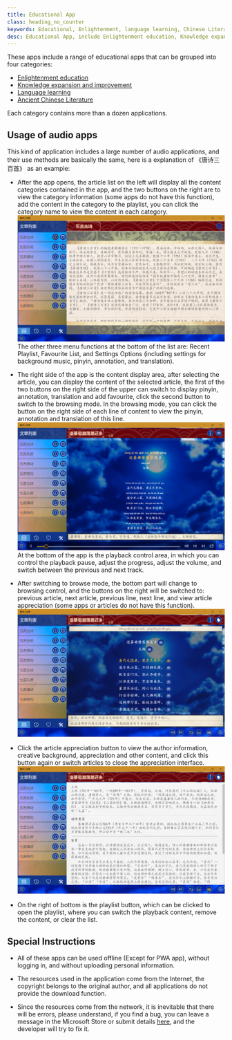 ```yaml
---
title: Educational App
class: heading_no_counter
keywords: Educational, Enlightenment, language learning, Chinese Literature, Chinese Poems
desc: Educational App, include Enlightenment education, Knowledge expansion and improvement, language learning, Ancient Chinese Literature
---
```


These apps include a range of educational apps that can be grouped into four categories:
* [Enlightenment education](./enlighten.md)
* [Knowledge expansion and improvement](./improve.md)
* [Language learning](./language.md)
* [Ancient Chinese Literature](./chinese.md)
  
Each category contains more than a dozen applications.

## Usage of audio apps
This kind of application includes a large number of audio applications, and their use methods are basically the same, here is a explanation of 《唐诗三百首》 as an example:
* After the app opens, the article list on the left will display all the content categories contained in the app, and the two buttons on the right are to view the category information (some apps do not have this function), add the content in the category to the playlist, you can click the category name to view the content in each category.
![](../assets/images/tangshi1.png)
The other three menu functions at the bottom of the list are: Recent Playlist, Favourite List, and Settings Options (including settings for background music, pinyin, annotation, and translation).

* The right side of the app is the content display area, after selecting the article, you can display the content of the selected article, the first of the two buttons on the right side of the upper can switch to display pinyin, annotation, translation and add favourite, click the second button to switch to the browsing mode. In the browsing mode, you can click the button on the right side of each line of content to view the pinyin, annotation and translation of this line.
![](../assets/images/tangshi2.png)
At the bottom of the app is the playback control area, in which you can control the playback pause, adjust the progress, adjust the volume, and switch between the previous and next track.

* After switching to browse mode, the bottom part will change to browsing control, and the buttons on the right will be switched to: previous article, next article, previous line, next line, and view article appreciation (some apps or articles do not have this function).
![](../assets/images/tangshi3.png)

* Click the article appreciation button to view the author information, creative background, appreciation and other content, and click this button again or switch articles to close the appreciation interface.
![](../assets/images/tangshi4.png)

* On the right of bottom is the playlist button, which can be clicked to open the playlist, where you can switch the playback content, remove the content, or clear the list.

## Special Instructions

* All of these apps can be used offline (Except for PWA app), without logging in, and without uploading personal information.

* The resources used in the application come from the Internet, the copyright belongs to the original author, and all applications do not provide the download function.

* Since the resources come from the network, it is inevitable that there will be errors, please understand, if you find a bug, you can leave a message in the Microsoft Store or submit details [here](https://github.com/IceSkyDev/AppDoc/issues), and the developer will try to fix it.
